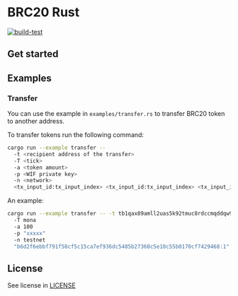 # BRC20 Rust

[![build-test](https://github.com/bitfinity-network/brc20-rs/actions/workflows/build-test.yml/badge.svg)](https://github.com/bitfinity-network/brc20-rs/actions/workflows/build-test.yml)

## Get started

## Examples

### Transfer

You can use the example in `examples/transfer.rs` to transfer  BRC20 token to another address.

To transfer tokens run the following command:

```sh
cargo run --example transfer --
  -t <recipient address of the transfer>
  -T <tick>
  -a <token amount>
  -p <WIF private key>
  -n <network>
  <tx_input_id:tx_input_index> <tx_input_id:tx_input_index> <tx_input_id:tx_input_index> 
```

An example:

```sh
cargo run --example transfer -- -t tb1qax89amll2uas5k92tmuc8rdccmqddqw94vrr86 
  -T mona 
  -a 100 
  -p "xxxxx" 
  -n testnet 
  "b6d2f6ebbf791f58cf5c15ca7ef936dc5485b27360c5e10c55b0170cf7429468:1" "f9832ed4eaf8eb32f619fe0e24f6ab352a73c16ee456b03792f13c6329e6a1e4:1"
```

## License

See license in [LICENSE](./LICENSE)
